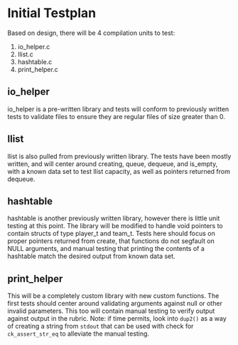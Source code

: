 # Initial Testplan

Based on design, there will be 4 compilation units to test:
1. io_helper.c
2. llist.c
3. hashtable.c
4. print_helper.c

## io_helper
io_helper is a pre-written library and tests will conform to previously written tests to validate files to ensure they are regular files of size greater than 0.

## llist
llist is also pulled from previously written library. The tests have been mostly written, and will center around creating, queue, dequeue, and is_empty, with a known data set to test llist capacity, as well as pointers returned from dequeue.

## hashtable
hashtable is another previously written library, however there is little unit testing at this point. The library will be modified to handle void pointers to contain structs of type player_t and team_t. Tests here should focus on proper pointers returned from create, that functions do not segfault on NULL arguments, and manual testing that printing the contents of a hashtable match the desired output from known data set.

## print_helper
This will be a completely custom library with new custom functions. The first tests should center around validating arguments against null or other invalid parameters. This too will contain manual testing to verify output against output in the rubric. Note: if time permits, look into `dup2()` as a way of creating a string from `stdout` that can be used with check for `ck_assert_str_eq` to alleviate the manual testing.